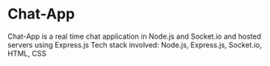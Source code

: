 # Chat-App
Chat-App is a real time chat application in Node.js and Socket.io and hosted servers using Express.js
Tech stack involved: Node.js, Express.js, Socket.io, HTML, CSS
